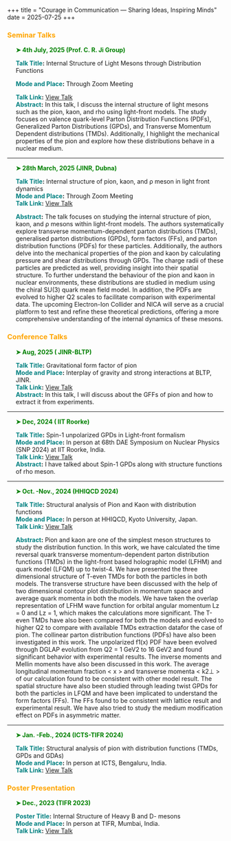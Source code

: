 +++
title = "Courage in Communication — Sharing Ideas, Inspiring Minds"
date = 2025-07-25
+++

### <span style="color: Orange;">Seminar Talks</span>

<div style="margin-left: 20px;">
  <p style="color: green; font-weight: bold;">➤ 4th July, 2025 (Prof. C. R. Ji Group)</p>
  <p>
    <strong><span style="color: teal;">Talk Title</span>:</strong> 
    Internal Structure of Light Mesons through Distribution Functions<br>

<strong><span style="color: teal;">Mode and Place</span>:</strong> 
    Through Zoom Meeting<br>
    
<strong><span style="color: teal;">Talk Link</span>:</strong> 
    <a href="https://crjiresearchgroup.wordpress.ncsu.edu/group-meetings/archives-satyajit-puhan/" target="_blank">
      View Talk
    </a><br>
<strong><span style="color: teal;">Abstract</span>:</strong> 
    In this talk, I discuss the internal structure of light mesons such as the pion, kaon, and rho using light-front models. The study focuses on valence quark-level Parton Distribution Functions (PDFs), Generalized Parton Distributions (GPDs), and Transverse Momentum Dependent distributions (TMDs). Additionally, I highlight the mechanical properties of the pion and explore how these distributions behave in a nuclear medium.
  </p>
</div>

<hr>

<div style="margin-left: 20px;">
  <p style="color: green; font-weight: bold;">➤ 28th March, 2025 (JINR, Dubna)</p>
  <p>
    <strong><span style="color: teal;">Talk Title</span>:</strong> 
    Internal structure of pion, kaon, and ρ meson in light front dynamics<br>
  <strong><span style="color: teal;">Mode and Place</span>:</strong> 
    Through Zoom Meeting<br>  
 <strong><span style="color: teal;">Talk Link</span>:</strong> 
    <a href="https://www.jinr.ru/posts/214775/" target="_blank">
      View Talk
    </a><br>

<strong><span style="color: teal;">Abstract</span>:</strong> 
    The talk focuses on studying the internal structure of pion, kaon, and ρ mesons within light-front models. The authors systematically explore transverse momentum-dependent parton distributions (TMDs), generalised parton distributions (GPDs), form factors (FFs), and parton distribution functions (PDFs) for these particles. Additionally, the authors delve into the mechanical properties of the pion and kaon by calculating pressure and shear distributions through GPDs. The charge radii of these particles are predicted as well, providing insight into their spatial structure. To further understand the behaviour of the pion and kaon in nuclear environments, these distributions are studied in medium using the chiral SU(3) quark mean field model. In addition, the PDFs are evolved to higher Q2 scales to facilitate comparison with experimental data. The upcoming Electron-Ion Collider and NICA will serve as a crucial platform to test and refine these theoretical predictions, offering a more comprehensive understanding of the internal dynamics of these mesons.
  </p>
</div>



### <span style="color: Orange;">Conference Talks</span>

<div style="margin-left: 20px;">
  <p style="color: green; font-weight: bold;">➤ Aug, 2025 ( JINR-BLTP)</p>
  <p>
    <strong><span style="color: teal;">Talk Title</span>:</strong> 
    Gravitational form factor of pion <br>
  <strong><span style="color: teal;">Mode and Place</span>:</strong> 
   Interplay of gravity and strong interactions at BLTP, JINR.<br>  
<strong><span style="color: teal;">Talk Link</span>:</strong> 
    <a href="https://indico.jinr.ru/event/5492/page/2510-timetable" target="_blank">
      View Talk
    </a><br>
<strong><span style="color: teal;">Abstract</span>:</strong> 
    In this talk, I will discuss about the GFFs of pion and how to extract it from experiments.
  </p>
</div>

<hr>

<div style="margin-left: 20px;">
  <p style="color: green; font-weight: bold;">➤ Dec, 2024 ( IIT Roorke)</p>
  <p>
    <strong><span style="color: teal;">Talk Title</span>:</strong> 
    Spin-1 unpolarized GPDs in Light-front formalism <br>
  <strong><span style="color: teal;">Mode and Place</span>:</strong> 
   In person at 68th DAE Symposium on Nuclear Physics (SNP 2024) at IIT Roorke, India.<br>  
<strong><span style="color: teal;">Talk Link</span>:</strong> 
    <a href="https://sympnp.org/snp2025/" target="_blank">
      View Talk
    </a><br>
<strong><span style="color: teal;">Abstract</span>:</strong> 
    I have talked about Spin-1 GPDs along with structure functions of rho meson.
  </p>
</div>

<hr>

<div style="margin-left: 20px;">
  <p style="color: green; font-weight: bold;">➤ Oct. -Nov., 2024 (HHIQCD 2024)</p>
  <p>
    <strong><span style="color: teal;">Talk Title</span>:</strong> 
    Structural analysis of Pion and Kaon with distribution functions<br>
  <strong><span style="color: teal;">Mode and Place</span>:</strong> 
   In person at HHIQCD, Kyoto University, Japan.<br>   
 <strong><span style="color: teal;">Talk Link</span>:</strong> 
    <a href="https://indico.yukawa.kyoto-u.ac.jp/event/27/" target="_blank">
      View Talk
    </a><br>

<strong><span style="color: teal;">Abstract</span>:</strong> 
    Pion and kaon are one of the simplest meson structures to study the distribution function. In this
work, we have calculated the time reversal quark transverse momentum-dependent parton distribution functions (TMDs) in the light-front based holographic model (LFHM) and quark model (LFQM)
up to twist-4. We have presented the three dimensional structure of T-even TMDs for both the particles in both models. The transverse structure have been discussed with the help of two dimensional
contour plot distribution in momentum space and average quark momenta in both the models. We
have taken the overlap representation of LFHM wave function for orbital angular momentum Lz = 0
and Lz = 1, which makes the calculations more significant. The T-even TMDs have also been compared for both the models and evolved to higher Q2 to compare with available TMDs extraction datafor the case of pion. The collinear parton distribution functions (PDFs) have also been investigated in this work. The unpolarized f1(x) PDF have been evolved through DGLAP evolution from Q2 = 1 GeV2 to 16 GeV2 and found significant behavior with experimental results. The inverse moments and Mellin moments have also been discussed in this work. The average longitudinal momentum fraction < x > and transverse momenta < k2⊥ > of our calculation found to be consistent with other model result. The spatial structure have also been studied through leading twist GPDs for both the particles in LFQM and have been implicated to understand the form factors (FFs). The FFs found to be consistent with lattice result and experimental result. We have also tried to study the medium modification
effect on PDFs in asymmetric matter.
  </p>
</div>

<hr>

<div style="margin-left: 20px;">
  <p style="color: green; font-weight: bold;">➤ Jan. -Feb., 2024 (ICTS-TIFR 2024)</p>
  <p>
    <strong><span style="color: teal;">Talk Title</span>:</strong> 
    Structural analysis of pion with distribution functions (TMDs, GPDs and GDAs)<br>
  <strong><span style="color: teal;">Mode and Place</span>:</strong> 
   In person at ICTS, Bengaluru, India.<br>   
 <strong><span style="color: teal;">Talk Link</span>:</strong> 
    <a href="https://www.youtube.com/watch?v=R3M5XIhKjFQ" target="_blank">
      View Talk
    </a><br>
  </p>
</div>


### <span style="color: Orange;">Poster Presentation</span>

<div style="margin-left: 20px;">
  <p style="color: green; font-weight: bold;">➤ Dec., 2023 (TIFR 2023)</p>
  <p>
    <strong><span style="color: teal;">Poster Title</span>:</strong> 
    Internal Structure of Heavy B and D- mesons <br>
  <strong><span style="color: teal;">Mode and Place</span>:</strong> 
   In person at TIFR, Mumbai, India.<br>   
 <strong><span style="color: teal;">Talk Link</span>:</strong> 
    <a href="https://www.tifr.res.in/~hql2023/" target="_blank">
      View Talk
    </a><br>
  </p>
</div>
